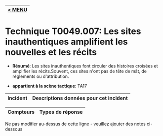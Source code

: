 |[< MENU](../../README.md)|
|---|
# Technique T0049.007: Les sites inauthentiques amplifient les nouvelles et les récits

* **Résumé**: Les sites inauthentiques font circuler des histoires croisées et amplifier les récits.Souvent, ces sites n'ont pas de tête de mât, de règlements ou d'attribution.

* **appartient à la scène tactique**: TA17


|Incident |Descriptions données pour cet incident |
|-------- |-------------------- |



|Compteurs |Types de réponse |
|-------- |-------------- |


Ne pas modifier au-dessus de cette ligne - veuillez ajouter des notes ci-dessous